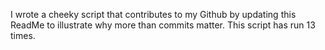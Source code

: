 I wrote a cheeky script that contributes to my Github by updating this ReadMe to illustrate why more than commits matter. This script has run 13 times.